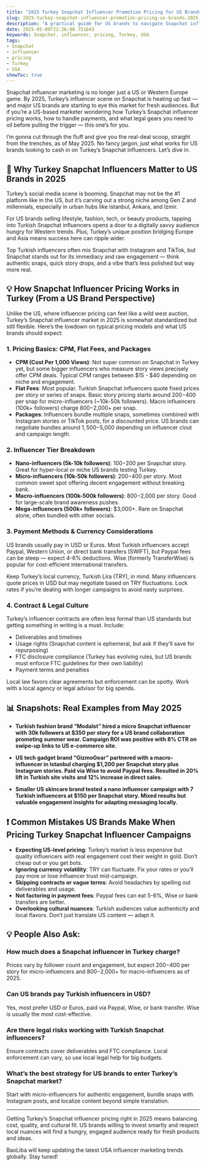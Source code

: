 ```yaml
---
title: "2025 Turkey Snapchat Influencer Promotion Pricing for US Brands"
slug: 2025-turkey-snapchat-influencer-promotion-pricing-us-brands-2025-05-09
description: "A practical guide for US brands to navigate Snapchat influencer pricing in Turkey for 2025. Insights into local market rates, payment methods, and legal nuances to boost your cross-border influencer campaigns."
date: 2025-05-09T22:26:00.751643
keywords: Snapchat, influencer, pricing, Turkey, USA
tags:
- Snapchat
- influencer
- pricing
- Turkey
- USA
showToc: true
---
```


Snapchat influencer marketing is no longer just a US or Western Europe game. By 2025, Turkey’s influencer scene on Snapchat is heating up fast — and major US brands are starting to eye this market for fresh audiences. But if you’re a US-based marketer wondering how Turkey’s Snapchat influencer pricing works, how to handle payments, and what legal gears you need to oil before pulling the trigger — this one’s for you.  

I’m gonna cut through the fluff and give you the real-deal scoop, straight from the trenches, as of May 2025. No fancy jargon, just what works for US brands looking to cash in on Turkey’s Snapchat influencers. Let’s dive in.  

## 📢 Why Turkey Snapchat Influencers Matter to US Brands in 2025  

Turkey’s social media scene is booming. Snapchat may not be the #1 platform like in the US, but it’s carving out a strong niche among Gen Z and millennials, especially in urban hubs like Istanbul, Ankara, and Izmir.  

For US brands selling lifestyle, fashion, tech, or beauty products, tapping into Turkish Snapchat influencers opens a door to a digitally savvy audience hungry for Western trends. Plus, Turkey’s unique position bridging Europe and Asia means success here can ripple wider.  

Top Turkish influencers often mix Snapchat with Instagram and TikTok, but Snapchat stands out for its immediacy and raw engagement — think authentic snaps, quick story drops, and a vibe that’s less polished but way more real.  

## 💡 How Snapchat Influencer Pricing Works in Turkey (From a US Brand Perspective)  

Unlike the US, where influencer pricing can feel like a wild west auction, Turkey’s Snapchat influencer market in 2025 is somewhat standardized but still flexible. Here’s the lowdown on typical pricing models and what US brands should expect:  

### 1. Pricing Basics: CPM, Flat Fees, and Packages  

- **CPM (Cost Per 1,000 Views)**: Not super common on Snapchat in Turkey yet, but some bigger influencers who measure story views precisely offer CPM deals. Typical CPM ranges between $15 - $40 depending on niche and engagement.  
- **Flat Fees**: Most popular. Turkish Snapchat influencers quote fixed prices per story or series of snaps. Basic story pricing starts around $200-$400 per snap for micro-influencers (~10k-50k followers). Macro influencers (100k+ followers) charge $800-$2,000+ per snap.  
- **Packages**: Influencers bundle multiple snaps, sometimes combined with Instagram stories or TikTok posts, for a discounted price. US brands can negotiate bundles around $1,500-$5,000 depending on influencer clout and campaign length.  

### 2. Influencer Tier Breakdown  

- **Nano-influencers (5k-10k followers)**: $100-$200 per Snapchat story. Great for hyper-local or niche US brands testing Turkey.  
- **Micro-influencers (10k-50k followers)**: $200-$400 per story. Most common sweet spot offering decent engagement without breaking bank.  
- **Macro-influencers (100k-500k followers)**: $800-$2,000 per story. Good for large-scale brand awareness pushes.  
- **Mega-influencers (500k+ followers)**: $3,000+. Rare on Snapchat alone, often bundled with other socials.  

### 3. Payment Methods & Currency Considerations  

US brands usually pay in USD or Euros. Most Turkish influencers accept Paypal, Western Union, or direct bank transfers (SWIFT), but Paypal fees can be steep — expect 4-6% deductions. Wise (formerly TransferWise) is popular for cost-efficient international transfers.  

Keep Turkey’s local currency, Turkish Lira (TRY), in mind. Many influencers quote prices in USD but may negotiate based on TRY fluctuations. Lock rates if you’re dealing with longer campaigns to avoid nasty surprises.  

### 4. Contract & Legal Culture  

Turkey’s influencer contracts are often less formal than US standards but getting something in writing is a must. Include:  

- Deliverables and timelines  
- Usage rights (Snapchat content is ephemeral, but ask if they’ll save for repurposing)  
- FTC disclosure compliance (Turkey has evolving rules, but US brands must enforce FTC guidelines for their own liability)  
- Payment terms and penalties  

Local law favors clear agreements but enforcement can be spotty. Work with a local agency or legal advisor for big spends.  

## 📊 Snapshots: Real Examples from May 2025  

- **Turkish fashion brand “ModaIst” hired a micro Snapchat influencer with 30k followers at $350 per story for a US brand collaboration promoting summer wear. Campaign ROI was positive with 8% CTR on swipe-up links to US e-commerce site.**  

- **US tech gadget brand “GizmoGear” partnered with a macro-influencer in Istanbul charging $1,200 per Snapchat story plus Instagram stories. Paid via Wise to avoid Paypal fees. Resulted in 20% lift in Turkish site visits and 12% increase in direct sales.**  

- **Smaller US skincare brand tested a nano influencer campaign with 7 Turkish influencers at $150 per Snapchat story. Mixed results but valuable engagement insights for adapting messaging locally.**  

## ❗ Common Mistakes US Brands Make When Pricing Turkey Snapchat Influencer Campaigns  

- **Expecting US-level pricing**: Turkey’s market is less expensive but quality influencers with real engagement cost their weight in gold. Don’t cheap out or you get bots.  
- **Ignoring currency volatility**: TRY can fluctuate. Fix your rates or you’ll pay more or lose influencer trust mid-campaign.  
- **Skipping contracts or vague terms**: Avoid headaches by spelling out deliverables and usage.  
- **Not factoring in payment fees**: Paypal fees can eat 5-6%, Wise or bank transfers are better.  
- **Overlooking cultural nuances**: Turkish audiences value authenticity and local flavors. Don’t just translate US content — adapt it.  

## 💡 People Also Ask:  

### How much does a Snapchat influencer in Turkey charge?  

Prices vary by follower count and engagement, but expect $200-$400 per story for micro-influencers and $800-$2,000+ for macro-influencers as of 2025.  

### Can US brands pay Turkish influencers in USD?  

Yes, most prefer USD or Euros, paid via Paypal, Wise, or bank transfer. Wise is usually the most cost-effective.  

### Are there legal risks working with Turkish Snapchat influencers?  

Ensure contracts cover deliverables and FTC compliance. Local enforcement can vary, so use local legal help for big budgets.  

### What’s the best strategy for US brands to enter Turkey’s Snapchat market?  

Start with micro-influencers for authentic engagement, bundle snaps with Instagram posts, and localize content beyond simple translation.  

---

Getting Turkey’s Snapchat influencer pricing right in 2025 means balancing cost, quality, and cultural fit. US brands willing to invest smartly and respect local nuances will find a hungry, engaged audience ready for fresh products and ideas.  

BaoLiba will keep updating the latest USA influencer marketing trends globally. Stay tuned!